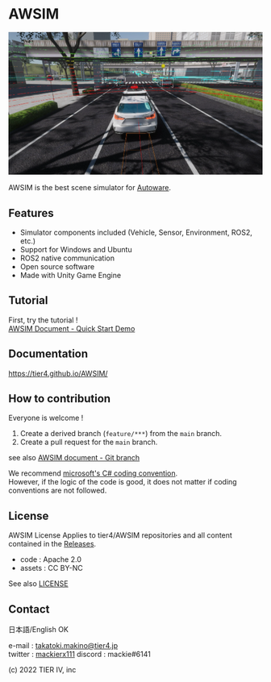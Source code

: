 # AWSIM

![](/README_img/AWSIM.png)

AWSIM is the best scene simulator for [Autoware](https://github.com/autowarefoundation/autoware).

## Features

- Simulator components included (Vehicle, Sensor, Environment, ROS2, etc.)
- Support for Windows and Ubuntu
- ROS2 native communication
- Open source software
- Made with Unity Game Engine

## Tutorial

First, try the tutorial !  
[AWSIM Document - Quick Start Demo](https://tier4.github.io/AWSIM/GettingStarted/QuickStartDemo/)

## Documentation

https://tier4.github.io/AWSIM/

## How to contribution

Everyone is welcome !
1. Create a derived branch (`feature/***`) from the `main` branch.
2. Create a pull request for the `main` branch.

see also [AWSIM document - Git branch](https://tier4.github.io/AWSIM/ProjectGuide/GitBranch/)

We recommend [microsoft's C# coding convention](https://learn.microsoft.com/en-us/dotnet/csharp/fundamentals/coding-style/coding-conventions?redirectedfrom=MSDN).  
However, if the logic of the code is good, it does not matter if coding conventions are not followed.

## License

AWSIM License
Applies to tier4/AWSIM repositories and all content contained in the [Releases](https://github.com/tier4/AWSIM/releases).

- code : Apache 2.0
- assets : CC BY-NC

See also [LICENSE](./LICENSE)

## Contact

日本語/English OK

e-mail : takatoki.makino@tier4.jp  
twitter : [mackierx111](https://twitter.com/mackierx111)
discord : mackie#6141

(c) 2022 TIER IV, inc
